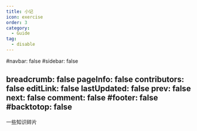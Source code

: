 ```yaml
---
title: 小记
icon: exercise
order: 3
category:
  - Guide
tag:
  - disable
---
```


#navbar: false
#sidebar: false

breadcrumb: false
pageInfo: false
contributors: false
editLink: false
lastUpdated: false
prev: false
next: false
comment: false
#footer: false
#backtotop: false
---

一些知识碎片